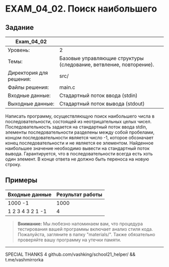 # EXAM_04_02. Поиск наибольшего

## Задание
| Exam_04_02 | |
| ------ | ------- |
| Уровень: | 2 |
| Темы: | Базовые управляющие структуры (следование, ветвление, повторение). |
| Директория для решения: | src/ |
| Файлы решения: | main.c |
| Входные данные: | Стадартный поток ввода (stdin) |
| Выходные данные: | Стадартный поток вывода (stdout) |

Написать программу, осуществляющую поиск наибольшего числа в последовательности, состоящей из неотрицательных целых чисел. Последовательность задается на стандартный поток ввода stdin, элементы последовательности разделены между собой пробелами, концом последовательности является число -1, которое обозначает конец последовательности и не является ее элементом. Найденное наибольшее значение необходимо вывести на стандартный поток вывода. Гарантируется, что в последовательности всегда есть хоть один элемент. В конце ответа не должно быть переноса на новую строку.

## Примеры

| Входные данные | Результат работы |
| ------ | ------ |
| 1000 -1 | 1000 |
| 1 2 3 4 3 2 1 -1 | 4 |

> **Внимание:** Мы любезно напоминаем вам, что процедура тестирования вашей программы включает анализ стиля кода. Пожалуйста, загляните в папку "materials/". Также обязательно проверяйте вашу программу на утечки памяти.

---
SPECIAL THANKS 4 github.com/vashking/school21_helper/ && t.me/vashmirrorka